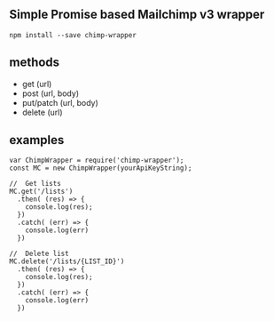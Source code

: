 ## Simple Promise based Mailchimp v3 wrapper

    npm install --save chimp-wrapper


## methods
  - get (url)
  - post (url, body)
  - put/patch (url, body)
  - delete (url)

## examples
    var ChimpWrapper = require('chimp-wrapper');
    const MC = new ChimpWrapper(yourApiKeyString);

    //  Get lists
    MC.get('/lists')
      .then( (res) => {
        console.log(res);
      })
      .catch( (err) => {
        console.log(err)
      })

    //  Delete list
    MC.delete('/lists/{LIST_ID}')
      .then( (res) => {
        console.log(res);
      })
      .catch( (err) => {
        console.log(err)
      })
